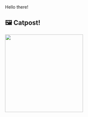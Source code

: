 Hello there!



## 🖼️ Catpost!

<sub>
    <img src="https://cdn2.thecatapi.com/images/37o.jpg" height="256">
</sub>

